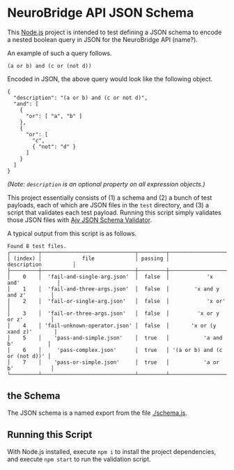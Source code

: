 # NeuroBridge API JSON Schema

This [Node.js](https://nodejs.org/en/) project is intended to test defining a JSON schema to encode a nested boolean query in JSON for the NeuroBridge API (name?).

An example of such a query follows.

```
(a or b) and (c or (not d))
```

Encoded in JSON, the above query would look like the following object.

```
{
  "description": "(a or b) and (c or not d)",
  "and": [
    {
      "or": [ "a", "b" ]
    },
    {
      "or": [
        "c",
        { "not": "d" }
      ]
    }
  ]
}
```

_(Note: `description` is an optional property on all expression objects.)_

This project essentially consists of (1) a schema and (2) a bunch of test payloads, each of which are JSON files in the `test` directory, and (3) a script that validates each test payload. Running this script simply validates those JSON files with [Ajv JSON Schema Validator](https://www.npmjs.com/package/ajv).

A typical output from this script is as follows.

```
Found 8 test files.
┌─────────┬──────────────────────────────┬─────────┬───────────────────────────────┐
│ (index) │             file             │ passing │          description          │
├─────────┼──────────────────────────────┼─────────┼───────────────────────────────┤
│    0    │  'fail-and-single-arg.json'  │  false  │            'x and'            │
│    1    │  'fail-and-three-args.json'  │  false  │        'x and y and z'        │
│    2    │  'fail-or-single-arg.json'   │  false  │            'x or'             │
│    3    │  'fail-or-three-args.json'   │  false  │         'x or y or z'         │
│    4    │ 'fail-unknown-operator.json' │  false  │       'x or (y xand z)'       │
│    5    │    'pass-and-simple.json'    │  true   │           'a and b'           │
│    6    │     'pass-complex.json'      │  true   │ '(a or b) and (c or (not d))' │
│    7    │    'pass-or-simple.json'     │  true   │           'a or b'            │
└─────────┴──────────────────────────────┴─────────┴───────────────────────────────┘
```

## the Schema

The JSON schema is a named export from the file [./schema.js](./schema.js).

## Running this Script

With Node.js installed, execute `npm i` to install the project dependencies, and execute `npm start` to run the validation script.
